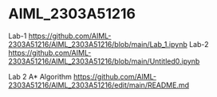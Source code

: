# AIML_2303A51216
Lab-1 https://github.com/AIML-2303A51216/AIML_2303A51216/blob/main/Lab_1.ipynb
Lab-2 https://github.com/AIML-2303A51216/AIML_2303A51216/blob/main/Untitled0.ipynb



Lab 2 A* Algorithm  https://github.com/AIML-2303A51216/AIML_2303A51216/edit/main/README.md
